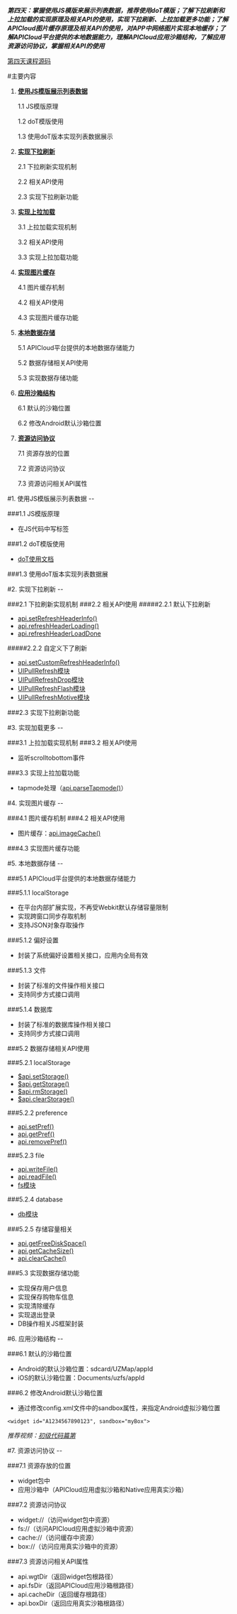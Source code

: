 <style>
</style>

***第四天：掌握使用JS模版来展示列表数据，推荐使用doT模版；了解下拉刷新和上拉加载的实现原理及相关API的使用，实现下拉刷新、上拉加载更多功能；了解APICloud图片缓存原理及相关API的使用，对APP中网络图片实现本地缓存；了解APICloud平台提供的本地数据能力，理解APICloud应用沙箱结构，了解应用资源访问协议，掌握相关API的使用***

[第四天课程源码](http://7xy8na.com1.z0.glb.clouddn.com/apicloud/dcf300598ee3df5f3076faa74f384e22.zip)

#主要内容

1. **[使用JS模版展示列表数据](#P1)**

	1.1 JS模版原理
	
	1.2 doT模版使用
	
	1.3 使用doT版本实现列表数据展示

2. **[实现下拉刷新](#P2)**

	2.1 下拉刷新实现机制
	
	2.2 相关API使用
	
	2.3 实现下拉刷新功能

3. **[实现上拉加载](#P3)**

	3.1 上拉加载实现机制
	
	3.2 相关API使用
	
	3.3 实现上拉加载功能
	
4. **[实现图片缓存](P4)**

	4.1 图片缓存机制
	
	4.2 相关API使用
	
	4.3 实现图片缓存功能
	
5. **[本地数据存储](P5)**

	5.1 APICloud平台提供的本地数据存储能力
	
	5.2 数据存储相关API使用
	
	5.3 实现数据存储功能

6. **[应用沙箱结构](P6)**
	
	6.1 默认的沙箱位置
	
	6.2 修改Android默认沙箱位置

7. **[资源访问协议](P7)**

	7.1 资源存放的位置
	
	7.2 资源访问协议
	
	7.3 资源访问相关API属性
	
<div id=P1></div>
#1. 使用JS模版展示列表数据
--

###1.1 JS模版原理
- 在JS代码中写标签

###1.2 doT模版使用
- [doT使用文档](https://github.com/apicloudcom/apicloud-js-module)

###1.3 使用doT版本实现列表数据展

<div id=P2></div>
#2. 实现下拉刷新
--

###2.1 下拉刷新实现机制
###2.2 相关API使用
#####2.2.1 默认下拉刷新
- [api.setRefreshHeaderInfo()](http://docs.apicloud.com/Client-API/api#46)
- [api.refreshHeaderLoading()](http://docs.apicloud.com/Client-API/api#87)
- [api.refreshHeaderLoadDone](http://docs.apicloud.com/Client-API/api#37)

#####2.2.2 自定义下了刷新
- [api.setCustomRefreshHeaderInfo()](http://docs.apicloud.com/Client-API/api#94)
- [UIPullRefresh模块](http://docs.apicloud.com/Client-API/UI-Layout/UIPullRefresh)
- [UIPullRefreshDrop模块](http://docs.apicloud.com/Client-API/UI-Layout/UIPullRefreshDrop)
- [UIPullRefreshFlash模块](http://docs.apicloud.com/Client-API/UI-Layout/UIPullRefreshFlash)
- [UIPullRefreshMotive模块](http://docs.apicloud.com/Client-API/UI-Layout/UIPullRefreshMotive)

###2.3 实现下拉刷新功能

<div id=P3></div>
#3. 实现加载更多
--

###3.1 上拉加载实现机制
###3.2 相关API使用
- 监听scrolltobottom事件

###3.3 实现上拉加载功能
- tapmode处理（[api.parseTapmode()]()）

<div id=P4></div>
#4. 实现图片缓存
--

###4.1 图片缓存机制
###4.2 相关API使用
- 图片缓存：[api.imageCache()](http://docs.apicloud.com/Client-API/api#78)

###4.3 实现图片缓存功能

<div id=P5></div>
#5. 本地数据存储
--

###5.1 APICloud平台提供的本地数据存储能力

###5.1.1 localStorage

- 在平台内部扩展实现，不再受Webkit默认存储容量限制
- 实现跨窗口同步存取机制
- 支持JSON对象存取操作

###5.1.2 偏好设置

- 封装了系统偏好设置相关接口，应用内全局有效

###5.1.3 文件

- 封装了标准的文件操作相关接口
- 支持同步方式接口调用

###5.1.4 数据库

- 封装了标准的数据库操作相关接口
- 支持同步方式接口调用

###5.2 数据存储相关API使用

###5.2.1 localStorage
- [$api.setStorage()](http://docs.apicloud.com/Front-end-Framework/framework-dev-guide#37)
- [$api.getStorage()](http://docs.apicloud.com/Front-end-Framework/framework-dev-guide#38)
- [$api.rmStorage()](http://docs.apicloud.com/Front-end-Framework/framework-dev-guide#39)
- [$api.clearStorage()](http://docs.apicloud.com/Front-end-Framework/framework-dev-guide#40)

###5.2.2 preference
- [api.setPref()](http://docs.apicloud.com/Client-API/api#45)
- [api.getPref()](http://docs.apicloud.com/Client-API/api#21)
- [api.removePref()](http://docs.apicloud.com/Client-API/api#39)

###5.2.3 file
- [api.writeFile()](http://docs.apicloud.com/Client-API/api#61)
- [api.readFile()](http://docs.apicloud.com/Client-API/api#36)
- [fs模块](http://docs.apicloud.com/Client-API/Func-Ext/fs)

###5.2.4 database
- [db模块](http://docs.apicloud.com/Client-API/Func-Ext/db)

###5.2.5 存储容量相关
- [api.getFreeDiskSpace()](http://docs.apicloud.com/Client-API/api#85)
- [api.getCacheSize()](http://docs.apicloud.com/Client-API/api#84)
- [api.clearCache()](http://docs.apicloud.com/Client-API/api#9)

###5.3 实现数据存储功能
- 实现保存用户信息
- 实现保存购物车信息
- 实现清除缓存
- 实现退出登录
- DB操作相关JS框架封装

<div id=P6></div>
#6. 应用沙箱结构
--

###6.1 默认的沙箱位置

 - Android的默认沙箱位置：sdcard/UZMap/appId
 - iOS的默认沙箱位置：Documents/uzfs/appId
 

###6.2 修改Android默认沙箱位置
 
 - 通过修改config.xml文件中的sandbox属性，来指定Android虚拟沙箱位置
 ```
 <widget id="A1234567890123", sandbox="myBox">
 ```
 
*推荐视频：[初级代码篇第](http://www.apicloud.com/video_play?list=2&index=12)*


<div id=P7></div>
#7. 资源访问协议
--

###7.1 资源存放的位置
- widget包中
- 应用沙箱中（APICloud应用虚拟沙箱和Native应用真实沙箱）

###7.2 资源访问协议
- widget://（访问widget包中资源）
- fs://（访问APICloud应用虚拟沙箱中资源）
- cache://（访问缓存中资源）
- box://（访问应用真实沙箱中的资源）

###7.3 资源访问相关API属性
- api.wgtDir（返回widget包根路径）
- api.fsDir（返回APICloud应用沙箱根路径）
- api.cacheDir（返回缓存根路径）
- api.boxDir（返回应用真实沙箱根路径）


